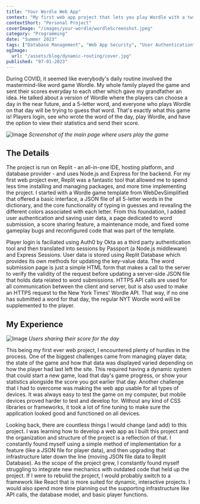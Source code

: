 ```yaml
---
title: "Your Wordle Web App"
context: "My first web app project that lets you play Wordle with a twist. Included database management, API calls, routing, and users."
contextShort: "Personal Project"
coverImage: "/images/your-wordle/wordleScreenshot.jpeg"
category: "Programming"
date: "Summer 2023"
tags: ["Database Management", "Web App Security", "User Authentication", "Routing"]
ogImage:
  url: "/assets/blog/dynamic-routing/cover.jpg"
published: "07-01-2023"
---
```


During COVID, it seemed like everybody's daily routine involved the mastermind-like word game Wordle. My whole family played the game and sent their scores everyday to each other which gave my grandfather an idea. He talked about a version of Wordle where the players can choose a day in the near future, and a 5-letter word, and everyone who plays Wordle on that day will be trying to guess that word. That's exactly what this game is! Players login, see who wrote the word of the day, play Wordle, and have the option to view their statistics and send their score.

![Image](/images/your-wordle/wordleScreenshot.jpeg "Screenshot of app")
*Screenshot of the main page where users play the game*

## The Details

The project is run on Replit - an all-in-one IDE, hosting platform, and database provider - and uses Node.js and Express for the backend. For my first web project ever, Replit was a fantastic tool that allowed me to spend less time installing and managing packages, and more time implementing the project. I started with a Wordle game template from WebDevSimplified that offered a basic interface, a JSON file of all 5-letter words in the dictionary, and the core functionality of typing in guesses and revealing the different colors associated with each letter. From this foundation, I added user authentication and saving user data, a page dedicated to word submission, a score sharing feature, a maintenance mode, and fixed some gameplay bugs and reconfigured code that was part of the template.

Player login is faciliated using Auth0 by Okta as a third party authentication tool and then translated into sessions by Passport (a Node.js middleware) and Express Sessions. User data is stored using Replit Database which provides its own methods for updating the key-value data. The word submission page is just a simple HTML form that makes a call to the server to verify the validity of the request before updating a server-side JSON file that holds data related to word submissions. HTTPS API calls are used for all communication between the client and server, but is also used to make an HTTPS request to the New York Times' Wordle API. That way, if no one has submitted a word for that day, the regular NYT Wordle word will be supplemented to the player.

## My Experience

![Image](/images/your-wordle/wordle-score-mockup.png "Screenshot of app")
*Users sharing their score for the day*

This being my first ever web project, I encountered plenty of hurdles in the process. One of the biggest challenges came from managing player data; the state of the game and how that data was displayed varied depending on how the player had last left the site. This required having a dynamic system that could start a new game, load that day's game progress, or show your statistics alongside the score you got earlier that day. Another challenge that I had to overcome was making the web app usable for all types of devices. It was always easy to test the game on my computer, but mobile devices proved harder to test and develop for. Without any kind of CSS libraries or frameworks, it took a lot of fine tuning to make sure the application looked good and functioned on all devices.

Looking back, there are countless things I would change (and add) to this project. I was learning how to develop a web app as I built this project and the organization and structure of the project is a reflection of that. I constantly found myself using a simple method of implementation for a feature (like a JSON file for player data), and then upgrading that infrastructure later down the line (moving JSON file data to Replit Database). As the scope of the project grew, I constantly found myself struggling to integrate new mechanics with outdated code that held up the project. If I were to rebuild the project, I would probably switch to a framework like React that is more suited for dynamic, interactive projects. I would also spend more time planning out the supporting infrastructure like API calls, the database model, and basic player functions.